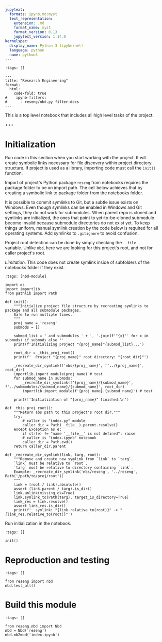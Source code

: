 ```yaml
---
jupytext:
  formats: ipynb,md:myst
  text_representation:
    extension: .md
    format_name: myst
    format_version: 0.13
    jupytext_version: 1.14.0
kernelspec:
  display_name: Python 3 (ipykernel)
  language: python
  name: python3
---
```


```{raw-cell}
:tags: []

---
title: "Research Engineering"
format:
  html: 
    code-fold: true
#    ipynb-filters:
#      - reseng/nbd.py filter-docs
---
```

This is a top level notebook that includes all high level tasks of the project.

+++

# Initialization

Run code in this section when you start working with the project.
It will create symbolic links necessary for file discovery within project directory structure.
If project is used as a library, importing code must call the `init()` function.

Import of project's Python package `reseng` from notebooks requires the package folder to be on import path.
The cell below achieves that by creating a symbolic link to package folder from the notebooks folder.

It is possible to commit symlinks to Git, but a subtle issue exists on Windows.
Even though symlinks can be enabled in Windows and Git settings, they do not work for submodules.
When parent repo is cloned and symlinks are initialized, the ones that point to yet-to-be-cloned submodule become invalid because submodule directories do not exist yet.
To keep things uniform, manual symlink creation by the code below is required for all operating systems.
Add symlinks to `.gitignore` to avoid confusion.

Project root detection can be done by simply checking the `__file__` variable.
Unlike `nbd`, here we are looking for this project's root, and not for caller project's root.

*Limitation.*
This code does not create symlink inside of subfolders of the notebooks folder if they exist.

```{code-cell} ipython3
:tags: [nbd-module]

import os
import importlib
from pathlib import Path

def init():
    """Initialize project file structure by recreating symlinks to package and all submodule packages.
    Safe to run multiple times.
    """
    proj_name = 'reseng'
    submods = []
    
    submod_list = ' and submodules ' + ', '.join(f'"{x}"' for x in submods) if submods else ''
    print(f'Initializing project "{proj_name}"{submod_list}...')
    
    root_dir = _this_proj_root()
    print(f'  Project "{proj_name}" root directory: "{root_dir}"')
    
    _recreate_dir_symlink(f'nbs/{proj_name}', f'../{proj_name}', root_dir)
    importlib.import_module(proj_name) # test
    for submod_name in submods:
        _recreate_dir_symlink(f'{proj_name}/{submod_name}', f'../submodules/{submod_name}/{submod_name}', root_dir)
        importlib.import_module(f'{proj_name}.{submod_name}') # test
    
    print(f'Initialization of "{proj_name}" finished.\n')

def _this_proj_root():
    """Return abs path to this project's root dir."""
    try:
        # caller is "index.py" module
        caller_dir = Path(__file__).parent.resolve()
    except Exception as e:
        if str(e) != "name '__file__' is not defined": raise
        # caller is "index.ipynb" notebook
        caller_dir = Path.cwd()
    return caller_dir.parent

def _recreate_dir_symlink(link, targ, root):
    """Remove and create new symlink from `link` to `targ`.
    `link` must be relative to `root`.
    `targ` must be relative to directory containing `link`.
    Example: _recreate_dir_symlink('nbs/reseng', '../reseng', Path('/path/to/proj/root'))
    """
    link = (root / link).absolute()
    assert (link.parent / targ).is_dir()
    link.unlink(missing_ok=True)
    link.symlink_to(Path(targ), target_is_directory=True)
    link_res = link.resolve()
    assert link_res.is_dir()
    print(f'  symlink: "{link.relative_to(root)}" -> "{link_res.relative_to(root)}"')
```

Run initialization in the notebook.

```{code-cell} ipython3
:tags: []

init()
```

# Reproduction and testing

```{code-cell} ipython3
:tags: []

from reseng import nbd
nbd.test_all()
```

# Build this module

```{code-cell} ipython3
:tags: []

from reseng.nbd import Nbd
nbd = Nbd('reseng')
nbd.nb2mod('index.ipynb')
```
